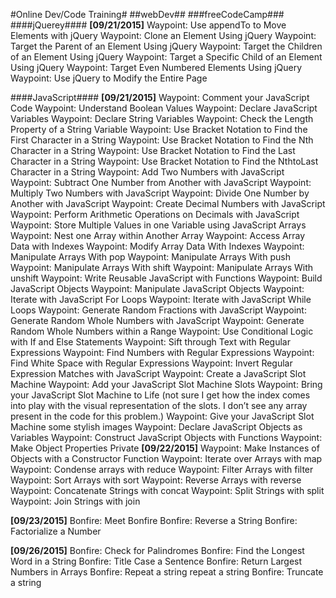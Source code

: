 #Online Dev/Code Training#
##webDev##
###freeCodeCamp###
####jQuerey####
**[09/21/2015]**
Waypoint: Use appendTo to Move Elements with jQuery
Waypoint: Clone an Element Using jQuery
Waypoint: Target the Parent of an Element Using jQuery
Waypoint: Target the Children of an Element Using jQuery
Waypoint: Target a Specific Child of an Element Using jQuery
Waypoint: Target Even Numbered Elements Using jQuery
Waypoint: Use jQuery to Modify the Entire Page

####JavaScript####
**[09/21/2015]**
Waypoint: Comment your JavaScript Code
Waypoint: Understand Boolean Values
Waypoint: Declare JavaScript Variables
Waypoint: Declare String Variables
Waypoint: Check the Length Property of a String Variable
Waypoint: Use Bracket Notation to Find the First Character in a String
Waypoint: Use Bracket Notation to Find the Nth Character in a String
Waypoint: Use Bracket Notation to Find the Last Character in a String
Waypoint: Use Bracket Notation to Find the NthtoLast Character in a String
Waypoint: Add Two Numbers with JavaScript
Waypoint: Subtract One Number from Another with JavaScript
Waypoint: Multiply Two Numbers with JavaScript
Waypoint: Divide One Number by Another with JavaScript
Waypoint: Create Decimal Numbers with JavaScript
Waypoint: Perform Arithmetic Operations on Decimals with JavaScript
Waypoint: Store Multiple Values in one Variable using JavaScript Arrays
Waypoint: Nest one Array within Another Array
Waypoint: Access Array Data with Indexes
Waypoint: Modify Array Data With Indexes
Waypoint: Manipulate Arrays With pop
Waypoint: Manipulate Arrays With push
Waypoint: Manipulate Arrays With shift
Waypoint: Manipulate Arrays With unshift
Waypoint: Write Reusable JavaScript with Functions
Waypoint: Build JavaScript Objects
Waypoint: Manipulate JavaScript Objects
Waypoint: Iterate with JavaScript For Loops
Waypoint: Iterate with JavaScript While Loops
Waypoint: Generate Random Fractions with JavaScript
Waypoint: Generate Random Whole Numbers with JavaScript
Waypoint: Generate Random Whole Numbers within a Range
Waypoint: Use Conditional Logic with If and Else Statements
Waypoint: Sift through Text with Regular Expressions
Waypoint: Find Numbers with Regular Expressions
Waypoint: Find White Space with Regular Expressions
Waypoint: Invert Regular Expression Matches with JavaScript
Waypoint: Create a JavaScript Slot Machine
Waypoint: Add your JavaScript Slot Machine Slots
Waypoint: Bring your JavaScript Slot Machine to Life (not sure I get how the index comes into play with the visual representation of the slots. I don’t see any array present in the code for this problem.)
Waypoint: Give your JavaScript Slot Machine some stylish images
Waypoint: Declare JavaScript Objects as Variables
Waypoint: Construct JavaScript Objects with Functions
Waypoint: Make Object Properties Private
**[09/22/2015]**
Waypoint: Make Instances of Objects with a Constructor Function
Waypoint: Iterate over Arrays with map
Waypoint: Condense arrays with reduce
Waypoint: Filter Arrays with filter
Waypoint: Sort Arrays with sort
Waypoint: Reverse Arrays with reverse
Waypoint: Concatenate Strings with concat
Waypoint: Split Strings with split
Waypoint: Join Strings with join

**[09/23/2015]**
Bonfire: Meet Bonfire
Bonfire: Reverse a String
Bonfire: Factorialize a Number

**[09/26/2015]**
Bonfire: Check for Palindromes
Bonfire: Find the Longest Word in a String
Bonfire: Title Case a Sentence
Bonfire: Return Largest Numbers in Arrays
Bonfire: Repeat a string repeat a string
Bonfire: Truncate a string
